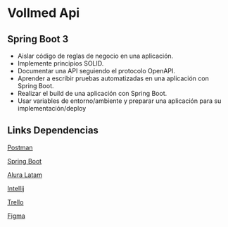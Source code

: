 # Vollmed Api

## Spring Boot 3

- Aislar código de reglas de negocio en una aplicación.
- Implemente principios SOLID.
- Documentar una API seguiendo el protocolo OpenAPI.
- Aprender a escribir pruebas automatizadas en una aplicación con Spring Boot.
- Realizar el build de una aplicación con Spring Boot.
- Usar variables de entorno/ambiente y preparar una aplicación para su implementación/deploy


## Links Dependencias
[Postman](https://www.postman.com/)

[Spring Boot](https://spring.io/projects/spring-boot)

[Alura Latam](https://www.aluracursos.com/)

[Intellij](https://www.jetbrains.com/es-es/idea) 

[Trello](https://trello.com/b/yGQuuyVV/api-voll-med)

[Figma](https://www.figma.com/design/vgn35i1ErivIN8LJYEqxGZ/Untitled?node-id=0-1&t=RGMnsgamf50gr3ZS-0)
